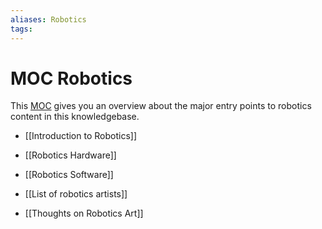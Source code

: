 ```yaml
---
aliases: Robotics
tags: 
---
```


# MOC Robotics
This [MOC](MOC.md) gives you an overview about the major entry points to robotics content in this knowledgebase. 

- [[Introduction to Robotics]]

- [[Robotics Hardware]]
- [[Robotics Software]]

- [[List of robotics artists]]
- [[Thoughts on Robotics Art]]